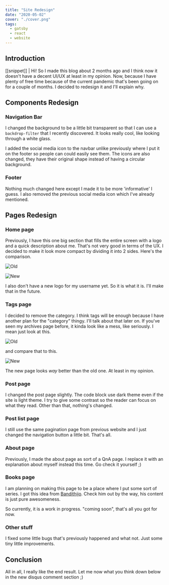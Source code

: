```yaml
---
title: "Site Redesign"
date: "2020-05-02"
cover: "./cover.png"
tags:
  - gatsby
  - react
  - website
---
```


## Introduction
[[snippet]]
| Hi! So I made this blog about 2 months ago and I think now it doesn't have a decent UI/UX at least in my opinion. Now, because I have plenty of free time because of the current pandemic that's been going on for a couple of months. I decided to redesign it and I'll explain why.

## Components Redesign
### Navigation Bar
I changed the background to be a little bit transparent so that I can use a `backdrop-filter` that I recently discovered. It looks really cool, like looking through a white glass.

I added the social media icon to the navbar unlike previously where I put it on the footer so people can could easily see them. The icons are also changed, they have their original shape instead of having a circular background.

### Footer
Nothing much changed here except I made it to be more 'informative' I guess. I also removed the previous social media icon which I've already mentioned.


## Pages Redesign
### Home page
Previously, I have this one big section that fills the entire screen with a logo and a quick description about me. That's not very good in terms of the UX. I decided to make it look more compact by dividing it into 2 sides. Here's the comparison.

![Old](https://res.cloudinary.com/irrellia/image/upload/v1588407518/site-redesign/Shot-2020-05-02_15-13_2_zgbgy4.png)

![New](https://res.cloudinary.com/irrellia/image/upload/v1588407526/site-redesign/Shot-2020-05-02_14-39_quswht.png)

I also don't have a new logo for my username yet. So it is what it is. I'll make that in the future.


### Tags page
I decided to remove the category. I think tags will be enough because I have another plan for the "category" thingy. I'll talk about that later on. If you've seen my archives page before, it kinda look like a mess, like seriously. I mean just look at this.

![Old](https://res.cloudinary.com/irrellia/image/upload/v1588407521/site-redesign/Shot-2020-05-02_15-13_1_ujxkpf.png)

and compare that to this.

![New](https://res.cloudinary.com/irrellia/image/upload/v1588407524/site-redesign/Shot-2020-05-02_15-13_gk8orx.png)

The new page looks _way_ better than the old one. At least in my opinion.


### Post page
I changed the post page slightly. The code block use dark theme even if the site is light theme. I try to give some contrast so the reader can focus on what they read. Other than that, nothing's changed.


### Post list page
I still use the same pagination page from previous website and I just changed the navigation button a little bit. That's all.


### About page
Previously, I made the about page as sort of a QnA page. I replace it with an explanation about myself instead this time. Go check it yourself ;)


### Books page
I am planning on making this page to be a place where I put some sort of series. I got this idea from [Bandithijo](https://bandithijo.github.io/book/). Check him out by the way, his content is just pure awesomeness.

So currently, it is a work in progress. "coming soon", that's all you got for now.


### Other stuff
I fixed some little bugs that's previously happened and what not. Just some tiny little improvements.

## Conclusion
All in all, I really like the end result. Let me now what you think down below in the new disqus comment section ;)
